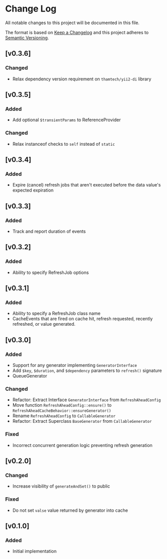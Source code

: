 Change Log
==========

All notable changes to this project will be documented in this file.

The format is based on [Keep a Changelog](https://keepachangelog.com/)
and this project adheres to [Semantic Versioning](https://semver.org).


[v0.3.6]
--------

### Changed
- Relax dependency version requirement on `thamtech/yii2-di` library


[v0.3.5]
--------

### Added
- Add optional `$transientParams` to ReferenceProvider

### Changed
- Relax instanceof checks to `self` instead of `static`


[v0.3.4]
--------

### Added
- Expire (cancel) refresh jobs that aren't executed before the data value's
  expected expiration


[v0.3.3]
--------

### Added
- Track and report duration of events


[v0.3.2]
--------

### Added
- Ability to specify RefreshJob options


[v0.3.1]
--------

### Added
- Ability to specify a RefreshJob class name
- CacheEvents that are fired on cache hit, refresh requested, recently refreshed,
  or value generated.


[v0.3.0]
--------

### Added
- Support for any generator implementing `GeneratorInterface`
- Add `$key`, `$duration`, and `$dependency` parameters to `refresh()` signature
- QueueGenerator

### Changed
- Refactor: Extract Interface `GeneratorInterface` from `RefreshAheadConfig`
- Move function `RefreshAheadConfig::ensure()` to `RefreshAheadCacheBehavior::ensureGenerator()`
- Rename `RefreshAheadConfig` to `CallableGenerator`
- Refactor: Extract Superclass `BaseGenerator` from `CallableGenerator`

### Fixed
- Incorrect concurrent generation logic preventing refresh generation


[v0.2.0]
--------

### Changed
- Increase visibility of `generateAndSet()` to public

### Fixed
- Do not set `valse` value returned by generator into cache


[v0.1.0]
--------

### Added
- Initial implementation
